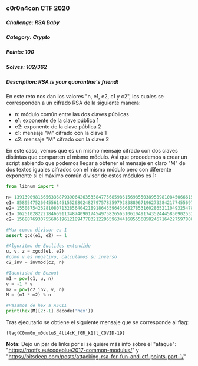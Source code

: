 ### c0r0n4con CTF 2020

##### Challenge: RSA Baby

##### Category: Crypto

##### Points: 100

##### Solves: 102/362

##### Description: RSA is your quarantine's friend!

En este reto nos dan los valores "n, e1, e2, c1 y c2", los cuales se corresponden a un cifrado RSA de la siguiente manera:
- n: módulo común entre las dos claves públicas
- e1: exponente de la clave pública 1
- e2: exponente de la clave pública 2
- c1: mensaje "M" cifrado con la clave 1
- c2: mensaje "M" cifrado con la clave 2

En este caso, vemos que es un mismo mensaje cifrado con dos claves distintas que comparten el mismo módulo. Asi que procedemos a crear un script sabiendo que podemos llegar a obtener el mensaje en claro "M" de dos textos iguales cifrados con el mismo módulo pero con diferente exponente si el máximo común divisor de estos módulos es 1:
```python
from libnum import *

n= 139139098166563368793906426353584775685986156985503895898108450666153804152721077328595298405359402968586164698349127474583831260369056674398122221948323174927823244488759235828048733639655945179009496153393829487742364880448642168094375012523825513069073691277215422154080122721414171233541059159461497574851
e1= 8589547526045561461552680248279757835979283889671962732842177455697481270376746567989084136626965959183030099272662143191917717068451310686662922269968037
e2= 1550875426281080713285640421891864359643668278531602865211049325478612197772168543099328132747062677256718488137967707434694189218634201660188716505159465
c1= 36251028222184669113487409017454975826565106104917435244458509025325597595097437837292486054294655693705631371301937875354932194238774646471806718003961847732817524682493697446263462385101163784046225206169381882321268194820701612704489320707217757417267296259559235617734319007884212443563740615946094992859
c2= 15688769307556061961218947783212296596344168555685824671642275978089568687312912139032947498393471032926950577032514983014105921115080590723699988614214232859981728991429978617821297278877767993295441070537327281816259747634098763766785395724275437311610210946257742159892825472332345447909363995349523623705

#Max comun divisor es 1
assert gcd(e1, e2) == 1

#Algoritmo de Euclides extendido
u, v, z = xgcd(e1, e2)
#como v es negativo, calculamos su inverso
c2_inv = invmod(c2, n)

#Identidad de Bezout
m1 = pow(c1, u, n)
v = -1 * v
m2 = pow(c2_inv, v, n)
M = (m1 * m2) % n

#Pasamos de hex a ASCII
print(hex(M)[2:-1].decode('hex'))
```
Tras ejecutarlo se obtiene el siguiente mensaje que se corresponde al flag:
```
flag{C0mm0n_m0duluS_4tt4cK_f0R_k1ll_COVID-19}
```

**Nota:** Dejo un par de links por si se quiere más info sobre el "ataque": "https://rootfs.eu/codeblue2017-common-modulus/" y "https://bitsdeep.com/posts/attacking-rsa-for-fun-and-ctf-points-part-1/"


